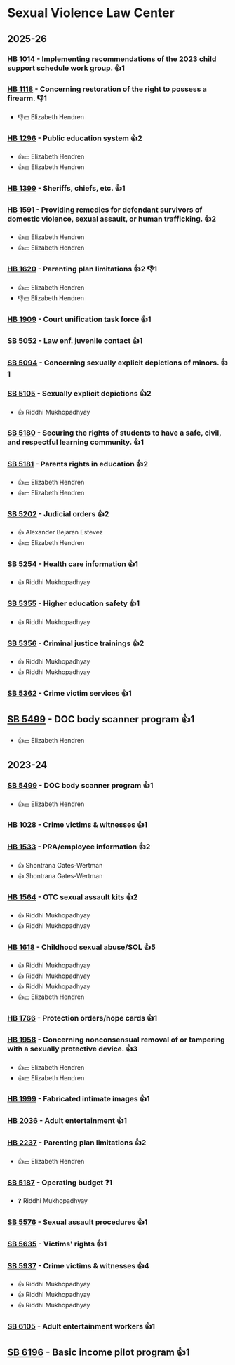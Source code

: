 # Sexual Violence Law Center
## 2025-26

### [HB 1014](/bill/2025-26/hb/1014/) - Implementing recommendations of the 2023 child support schedule work group. 👍1  

### [HB 1118](/bill/2025-26/hb/1118/) - Concerning restoration of the right to possess a firearm.  👎1 
* 👎💵 Elizabeth Hendren

### [HB 1296](/bill/2025-26/hb/1296/) - Public education system 👍2  
* 👍💵 Elizabeth Hendren
* 👍💵 Elizabeth Hendren

### [HB 1399](/bill/2025-26/hb/1399/) - Sheriffs, chiefs, etc. 👍1  

### [HB 1591](/bill/2025-26/hb/1591/) - Providing remedies for defendant survivors of domestic violence, sexual assault, or human trafficking. 👍2  
* 👍💵 Elizabeth Hendren
* 👍💵 Elizabeth Hendren

### [HB 1620](/bill/2025-26/hb/1620/) - Parenting plan limitations 👍2 👎1 
* 👍💵 Elizabeth Hendren
* 👎💵 Elizabeth Hendren

### [HB 1909](/bill/2025-26/hb/1909/) - Court unification task force 👍1  

### [SB 5052](/bill/2025-26/sb/5052/) - Law enf. juvenile contact 👍1  

### [SB 5094](/bill/2025-26/sb/5094/) - Concerning sexually explicit depictions of minors.  👍1  

### [SB 5105](/bill/2025-26/sb/5105/) - Sexually explicit depictions 👍2  
* 👍 Riddhi Mukhopadhyay

### [SB 5180](/bill/2025-26/sb/5180/) - Securing the rights of students to have a safe, civil, and respectful learning community. 👍1  

### [SB 5181](/bill/2025-26/sb/5181/) - Parents rights in education 👍2  
* 👍💵 Elizabeth Hendren
* 👍💵 Elizabeth Hendren

### [SB 5202](/bill/2025-26/sb/5202/) - Judicial orders 👍2  
* 👍 Alexander Bejaran Estevez
* 👍💵 Elizabeth Hendren

### [SB 5254](/bill/2025-26/sb/5254/) - Health care information 👍1  
* 👍 Riddhi Mukhopadhyay

### [SB 5355](/bill/2025-26/sb/5355/) - Higher education safety 👍1  
* 👍 Riddhi Mukhopadhyay

### [SB 5356](/bill/2025-26/sb/5356/) - Criminal justice trainings 👍2  
* 👍 Riddhi Mukhopadhyay
* 👍 Riddhi Mukhopadhyay

### [SB 5362](/bill/2025-26/sb/5362/) - Crime victim services 👍1  

## [SB 5499](/bill/2025-26/sb/5499/) - DOC body scanner program 👍1  
* 👍💵 Elizabeth Hendren

## 2023-24

### [SB 5499](/bill/2023-24/sb/5499/) - DOC body scanner program 👍1  
* 👍💵 Elizabeth Hendren

### [HB 1028](/bill/2023-24/hb/1028/) - Crime victims & witnesses 👍1  

### [HB 1533](/bill/2023-24/hb/1533/) - PRA/employee information 👍2  
* 👍 Shontrana Gates-Wertman
* 👍 Shontrana Gates-Wertman

### [HB 1564](/bill/2023-24/hb/1564/) - OTC sexual assault kits 👍2  
* 👍 Riddhi Mukhopadhyay
* 👍 Riddhi Mukhopadhyay

### [HB 1618](/bill/2023-24/hb/1618/) - Childhood sexual abuse/SOL 👍5  
* 👍 Riddhi Mukhopadhyay
* 👍 Riddhi Mukhopadhyay
* 👍 Riddhi Mukhopadhyay
* 👍💵 Elizabeth Hendren

### [HB 1766](/bill/2023-24/hb/1766/) - Protection orders/hope cards 👍1  

### [HB 1958](/bill/2023-24/hb/1958/) - Concerning nonconsensual removal of or tampering with a sexually protective device. 👍3  
* 👍💵 Elizabeth Hendren
* 👍💵 Elizabeth Hendren

### [HB 1999](/bill/2023-24/hb/1999/) - Fabricated intimate images 👍1  

### [HB 2036](/bill/2023-24/hb/2036/) - Adult entertainment 👍1  

### [HB 2237](/bill/2023-24/hb/2237/) - Parenting plan limitations 👍2  
* 👍💵 Elizabeth Hendren

### [SB 5187](/bill/2023-24/sb/5187/) - Operating budget   ❓1
* ❓ Riddhi Mukhopadhyay

### [SB 5576](/bill/2023-24/sb/5576/) - Sexual assault procedures 👍1  

### [SB 5635](/bill/2023-24/sb/5635/) - Victims' rights 👍1  

### [SB 5937](/bill/2023-24/sb/5937/) - Crime victims & witnesses 👍4  
* 👍 Riddhi Mukhopadhyay
* 👍 Riddhi Mukhopadhyay
* 👍 Riddhi Mukhopadhyay

### [SB 6105](/bill/2023-24/sb/6105/) - Adult entertainment workers 👍1  

## [SB 6196](/bill/2023-24/sb/6196/) - Basic income pilot program 👍1  
